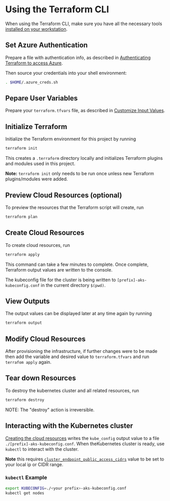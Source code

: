 # Using the Terraform CLI

When using the Terraform CLI, make sure you have all the necessary tools [installed on your workstation](../../README.md#terraform).

## Set Azure Authentication

Prepare a file with authentication info, as described in [Authenticating Terraform to access Azure](./TerraformAzureAuthentication.md).

Then source your credentials into your shell environment:

```bash
. $HOME/.azure_creds.sh
```

## Pepare User Variables

Prepare your `terraform.tfvars` file, as described in [Customize Input Values](../../README.md#customize-input-values).


## Initialize Terraform

Initialize the Terraform environment for this project by running

```bash
terraform init
```

This creates a `.terraform` directory locally and initializes Terraform plugins and modules used in this project.

**Note:** `terraform init` only needs to be run once unless new Terraform plugins/modules were added.

## Preview Cloud Resources (optional)

To preview the resources that the Terraform script will create, run

```bash
terraform plan
```
## Create Cloud Resources

To create cloud resources, run

```bash
terraform apply
```

This command can take a few minutes to complete. Once complete, Terraform output values are written to the console. 

The kubeconfig file for the cluster is being written to `[prefix]-aks-kubeconfig.conf` in the current directory `$(pwd)`.

## View Outputs

The output values can be displayed later at any time again by running

```bash
terraform output
```

## Modify Cloud Resources

After provisioning the infrastructure, if further changes were to be made then add the variable and desired value to `terraform.tfvars` and run `terrafom apply` again.


## Tear down Resources

To destroy the kubernetes cluster and all related resources, run

```bash
terraform destroy
```
NOTE: The "destroy" action is irreversible.

## Interacting with the Kubernetes cluster

[Creating the cloud resources](#create-cloud-resources) writes the `kube_config` output value to a file `./[prefix]-aks-kubeconfig.conf`. When theKubernetes cluster is ready, use `kubectl` to interact with the cluster.

**Note** this requires [`cluster_endpoint_public_access_cidrs`](../CONFIG-VARS.md#admin-access) value to be set to your local ip or CIDR range.

### `kubectl` Example

```bash
export KUBECONFIG=./<your prefix>-aks-kubeconfig.conf
kubectl get nodes
```

